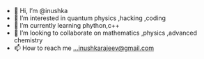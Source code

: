 - 👋 Hi, I’m @inushka
- 👀 I’m interested in quantum physics ,hacking ,coding 
- 🌱 I’m currently learning phython,c++
- 💞️ I’m looking to collaborate on mathematics ,physics ,advanced chemistry 
- 📫 How to reach me ...inushkarajeev@gmail.com

<!---
Albertkoio/Albertkoio is a ✨ special ✨ repository because its `README.md` (this file) appears on your GitHub profile.
You can click the Preview link to take a look at your changes.
--->
